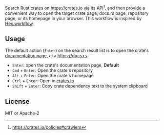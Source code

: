 Search Rust crates on https://crates.io via its API[^policy], and then provide a convenient way to open the target crate page, docs.rs page, repository page, or its homepage in your browser.
This workflow is inspired by [Hex.workflow](https://github.com/clarkema/alfred-hex).

## Usage

The default action (`Enter`) on the search result list is to open the crate's [documentation page](https://docs.rs), aka https://docs.rs.

- `Enter`: open the crate's documentation page, **Default**
- `Cmd` + `Enter`: Open the crate's repository
- `Alt` + `Enter`: Open the crate's homepage
- `Ctrl` + `Enter`: Open in [crates.io](https://crates.io)
- `Shift` + `Enter`: Copy crate dependency text to the system clipboard

## License

MIT or Apache-2

[^policy]: https://crates.io/policies#crawlers
